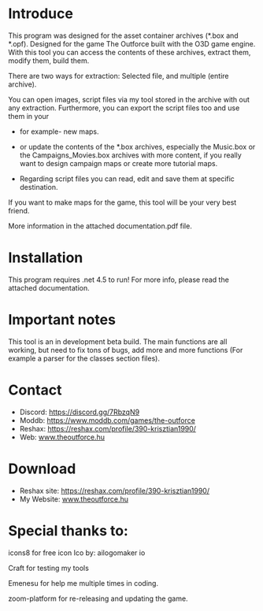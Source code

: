 Introduce
=
This program was designed for the asset container archives (*.box and *.opf).
Designed for the game The Outforce built with the O3D game engine.
With this tool you can access the contents of these archives, extract them, modify
them, build them.

There are two ways for extraction: Selected file, and multiple (entire archive).

You can open images, script files via my tool stored in the archive with out any
extraction. Furthermore, you can export the script files too and use them in your
- for example- new maps.
- or update the contents of the *.box archives, especially the Music.box or the
Campaigns_Movies.box archives with more content, if you really want to design
campaign maps or create more tutorial maps.

- Regarding script files you can read, edit and save them at specific destination.

If you want to make maps for the game, this tool will be your very best friend.

More information in the attached documentation.pdf file.

Installation
=
This program requires .net 4.5 to run!
For more info, please read the attached documentation.

Important notes
=
This tool is an in development beta build. The main functions are all working,
but need to fix tons of bugs, add more and more functions (For example a parser 
for the classes section files).

Contact
=
- Discord:  https://discord.gg/7RbzqN9
- Moddb:    https://www.moddb.com/games/the-outforce
- Reshax:   https://reshax.com/profile/390-krisztian1990/
- Web:      www.theoutforce.hu

Download
=
- Reshax site:  https://reshax.com/profile/390-krisztian1990/
- My Website: www.theoutforce.hu

Special thanks to:
=
icons8 for free icon
Ico by: ailogomaker io

Craft for testing my tools

Emenesu for help me multiple times in coding.

zoom-platform for re-releasing and updating the game.
